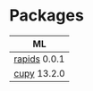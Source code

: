 # Packages

| ML |
| -- |
| [rapids](https://anaconda.org/conda-forge/rapids) 0.0.1 |
| [cupy](https://anaconda.org/conda-forge/cupy) 13.2.0 |
